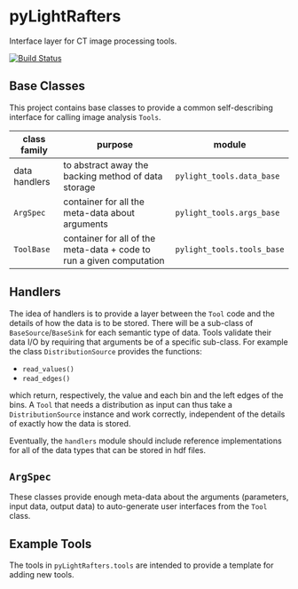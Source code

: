 pyLightRafters
==============

Interface layer for CT image processing tools.

[![Build Status](https://travis-ci.org/BrookhavenNationalLaboratory/pyLightRafters.png?branch=master)](https://travis-ci.org/BrookhavenNationalLaboratory/pyLightRafters)

Base Classes
------------

This project contains base classes to provide a common self-describing
interface for calling image analysis `Tools`.

class family | purpose | module
------------ | ------- | ------
data handlers | to abstract away the backing method of data storage | `pylight_tools.data_base`
`ArgSpec` | container for all the meta-data about arguments | `pylight_tools.args_base`
`ToolBase` | container for all of the meta-data + code to run a given computation | `pylight_tools.tools_base`

Handlers
--------

The idea of handlers is to provide a layer between the `Tool` code and
the details of how the data is to be stored.  There will be a
sub-class of `BaseSource`/`BaseSink` for each semantic type of data.
Tools validate their data I/O by requiring that arguments be of a
specific sub-class.  For example the class `DistributionSource`
provides the functions:

 - `read_values()`
 - `read_edges()`

which return, respectively, the value and each bin and the left edges
of the bins.  A `Tool` that needs a distribution as input can thus
take a `DistributionSource` instance and work correctly, independent
of the details of exactly how the data is stored.


Eventually, the `handlers` module should include reference
implementations for all of the data types that can be stored in hdf files.

`ArgSpec`
---------

These classes provide enough meta-data about the arguments
(parameters, input data, output data) to auto-generate user interfaces
from the `Tool` class.


Example Tools
-------------



The tools in `pyLightRafters.tools` are intended to provide a template for adding new tools.
